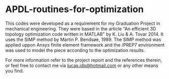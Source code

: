 # APDL-routines-for-optimization

This codes were developed as a requirement for my Graduation Project in mechanical engineering. They were based in the article 
"An efficient 3D topology optimization code written in MATLAB" by K. Liu & A. Tovar 2014. It uses the SIMP method by Martin P. Bendsøe, 1989.
The SIMP method was applied uppon Ansys finite element framework and the /PREP7 environment was used to model the piece according to the optimization results.

For more information refer to the project report and the references therein, or feel free to contact me via lucas.idp@hotmail.com or any other means you find.
